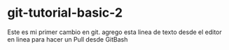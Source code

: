 # git-tutorial-basic-2
Este es mi primer cambio en git.
agrego esta linea de texto desde el editor en linea para hacer un Pull desde GitBash
